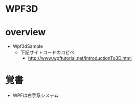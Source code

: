 # WPF3D

# overview

- Wpf3dSample
    - 下記サイトコードのコピペ
        - http://www.wpftutorial.net/IntroductionTo3D.html 

# 覚書

- WPFは右手系システム
